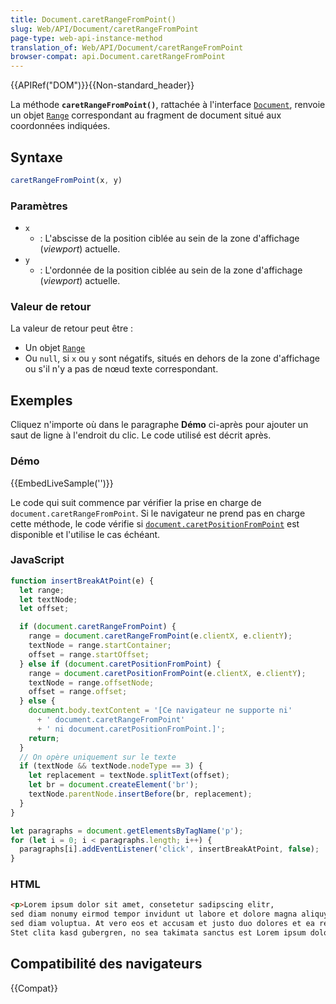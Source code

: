 ```yaml
---
title: Document.caretRangeFromPoint()
slug: Web/API/Document/caretRangeFromPoint
page-type: web-api-instance-method
translation_of: Web/API/Document/caretRangeFromPoint
browser-compat: api.Document.caretRangeFromPoint
---
```

{{APIRef("DOM")}}{{Non-standard_header}}

La méthode **`caretRangeFromPoint()`**, rattachée à l'interface [`Document`](/fr/docs/Web/API/Document), renvoie un objet [`Range`](/fr/docs/Web/API/Range) correspondant au fragment de document situé aux coordonnées indiquées.

## Syntaxe

```js
caretRangeFromPoint(x, y)
```

### Paramètres

- `x`
  - : L'abscisse de la position ciblée au sein de la zone d'affichage (<i lang="en">viewport</i>) actuelle.
- `y`
  - : L'ordonnée de la position ciblée au sein de la zone d'affichage (<i lang="en">viewport</i>) actuelle.

### Valeur de retour

La valeur de retour peut être&nbsp;:

- Un objet [`Range`](/fr/docs/Web/API/Range)
- Ou `null`, si `x` ou `y` sont négatifs, situés en dehors de la zone d'affichage ou s'il n'y a pas de nœud texte correspondant.

## Exemples

Cliquez n'importe où dans le paragraphe **Démo** ci-après pour ajouter un saut de ligne à l'endroit du clic. Le code utilisé est décrit après.

### Démo

{{EmbedLiveSample('')}}

Le code qui suit commence par vérifier la prise en charge de `document.caretRangeFromPoint`. Si le navigateur ne prend pas en charge cette méthode, le code vérifie si [`document.caretPositionFromPoint`](/fr/docs/Web/API/Document/caretPositionFromPoint) est disponible et l'utilise le cas échéant.

### JavaScript

```js
function insertBreakAtPoint(e) {
  let range;
  let textNode;
  let offset;

  if (document.caretRangeFromPoint) {
    range = document.caretRangeFromPoint(e.clientX, e.clientY);
    textNode = range.startContainer;
    offset = range.startOffset;
  } else if (document.caretPositionFromPoint) {
    range = document.caretPositionFromPoint(e.clientX, e.clientY);
    textNode = range.offsetNode;
    offset = range.offset;
  } else {
    document.body.textContent = '[Ce navigateur ne supporte ni'
      + ' document.caretRangeFromPoint'
      + ' ni document.caretPositionFromPoint.]';
    return;
  }
  // On opère uniquement sur le texte
  if (textNode && textNode.nodeType == 3) {
    let replacement = textNode.splitText(offset);
    let br = document.createElement('br');
    textNode.parentNode.insertBefore(br, replacement);
  }
}

let paragraphs = document.getElementsByTagName('p');
for (let i = 0; i < paragraphs.length; i++) {
  paragraphs[i].addEventListener('click', insertBreakAtPoint, false);
}
```

### HTML

```html
<p>Lorem ipsum dolor sit amet, consetetur sadipscing elitr,
sed diam nonumy eirmod tempor invidunt ut labore et dolore magna aliquyam erat,
sed diam voluptua. At vero eos et accusam et justo duo dolores et ea rebum.
Stet clita kasd gubergren, no sea takimata sanctus est Lorem ipsum dolor sit amet.</p>
```

## Compatibilité des navigateurs

{{Compat}}
